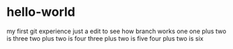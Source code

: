 # hello-world
my first git experience
just a edit to see how branch works one
one plus two is three
two plus two is four
three plus two is five
four plus two is six
